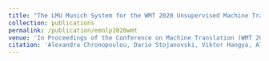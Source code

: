 ```yaml
---
title: "The LMU Munich System for the WMT 2020 Unsupervised Machine Translation Shared Task (to appear)"
collection: publications
permalink: /publication/emnlp2020wmt
venue: 'In Proceedings of the Conference on Machine Translation (WMT 2020)'
citation: 'Alexandra Chronopoulou, Dario Stojanovski, Viktor Hangya, Alexander Fraser (2020). 4(6).'
---
```

